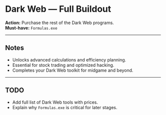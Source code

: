 # Dark Web — Full Buildout

**Action:** Purchase the rest of the Dark Web programs.  
**Must-have:** `Formulas.exe`  

---

## Notes
- Unlocks advanced calculations and efficiency planning.  
- Essential for stock trading and optimized hacking.  
- Completes your Dark Web toolkit for midgame and beyond.  

---

## TODO
- Add full list of Dark Web tools with prices.  
- Explain why `Formulas.exe` is critical for later stages.  

